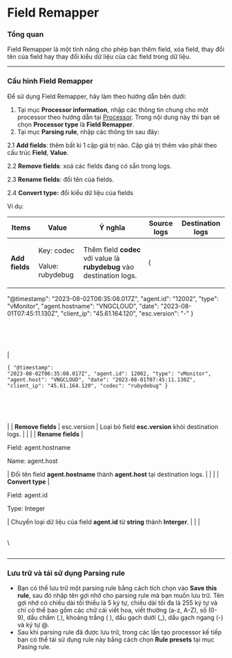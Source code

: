 # Field Remapper

### Tổng quan

Field Remapper là một tính năng cho phép bạn thêm field, xóa field, thay đổi tên của field hay thay đổi kiểu dữ liệu của các field trong dữ liệu.

***

### Cấu hình Field Remapper

Để sử dụng Field Remapper, hãy làm theo hướng dẫn bên dưới:&#x20;

1. Tại mục **Processor information**, nhập các thông tin chung cho một processor theo hướng dẫn tại [Processor](./). Trong nội dung này thì bạn sẽ chọn **Processor type** là **Field Remapper**.
2. Tại mục **Parsing rule**, nhập các thông tin sau đây:

2.1 **Add fields**: thêm bất kì 1 cặp giá trị nào. Cặp giá trị thêm vào phải theo cấu trúc **Field**, **Value**.&#x20;

2.2 **Remove fields**: xoá các fields đang có sẵn trong logs.

2.3 **Rename fields**: đổi tên của fields.

2.4 **Convert type:** đổi kiểu dữ liệu của fields

Ví dụ:&#x20;

| Items             | Value                                               | Ý nghĩa                                                                      | Source logs                                                                                                                                                                                                                                                         | Destination logs                                                                                                                                                                                                                                                |
| ----------------- | --------------------------------------------------- | ---------------------------------------------------------------------------- | ------------------------------------------------------------------------------------------------------------------------------------------------------------------------------------------------------------------------------------------------------------------- | --------------------------------------------------------------------------------------------------------------------------------------------------------------------------------------------------------------------------------------------------------------- |
| **Add fields**    | <p>Key: codec</p><p>Value: rubydebug</p>            | Thêm field **codec** với value là **rubydebug** vào destination logs.        | <pre><code>{
  "@timestamp": "2023-08-02T06:35:08.017Z",
  "agent.id": "12002",
  "type": "vMonitor",
  "agent.hostname": "VNGCLOUD",
  "date": "2023-08-01T07:45:11.130Z",
  "client_ip": "45.61.164.120",
  "esc.version": "-"
}
</code></pre><p><br><br><br></p> | <pre><code>{
  "@timestamp": "2023-08-02T06:35:08.017Z",
  "agent.id": 12002,
  "type": "vMonitor",
  "agent.host": "VNGCLOUD",
  "date": "2023-08-01T07:45:11.130Z",
  "client_ip": "45.61.164.120",
  "codec": "rubydebug"
}
</code></pre><p><br><br><br></p> |
| **Remove fields** | esc.version                                         | Loại bỏ field **esc.version** khỏi destination logs.                         |                                                                                                                                                                                                                                                                     |                                                                                                                                                                                                                                                                 |
| **Rename fields** | <p>Field: agent.hostname</p><p>Name: agent.host</p> | Đổi tên field **agent.hostname** thành **agent.host** tại destination logs.  |                                                                                                                                                                                                                                                                     |                                                                                                                                                                                                                                                                 |
| **Convert type**  | <p>Field: agent.id</p><p>Type: Integer</p>          | Chuyển loại dữ liệu của field **agent.id** từ **string** thành **Interger**. |                                                                                                                                                                                                                                                                     |                                                                                                                                                                                                                                                                 |

\
\


<figure><img src="http://docs.vngcloud.vn/download/attachments/59802008/image2023-8-2_13-31-7.png?version=1&#x26;modificationDate=1690957869000&#x26;api=v2" alt=""><figcaption></figcaption></figure>

***

### Lưu trữ và tái sử dụng Parsing rule

* Bạn có thể lưu trữ một parsing rule bằng cách tích chọn vào **Save this rule**, sau đó nhập tên gợi nhớ cho parsing rule mà bạn muốn lưu trữ. Tên gợi nhớ có chiều dài tối thiểu là 5 ký tự, chiều dài tối đa là 255 ký tự và chỉ có thể bao gồm các chữ cái viết hoa, viết thường (a-z, A-Z), số (0-9), dấu chấm (.), khoảng trắng ( ), dấu gạch dưới (\_), dấu gạch ngang (-) và ký tự @.
* Sau khi parsing rule đã được lưu trữ, trong các lần tạo processor kế tiếp bạn có thể tái sử dụng rule này bằng cách chọn **Rule presets** tại mục Pasing rule.&#x20;
